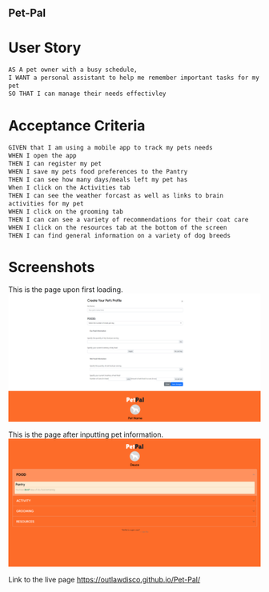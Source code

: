## Pet-Pal

# User Story

```
AS A pet owner with a busy schedule,
I WANT a personal assistant to help me remember important tasks for my pet
SO THAT I can manage their needs effectivley
```

# Acceptance Criteria
```
GIVEN that I am using a mobile app to track my pets needs
WHEN I open the app
THEN I can register my pet
WHEN I save my pets food preferences to the Pantry
THEN I can see how many days/meals left my pet has
When I click on the Activities tab
THEN I can see the weather forcast as well as links to brain activities for my pet
WHEN I click on the grooming tab
THEN I can can see a variety of recommendations for their coat care
WHEN I click on the resources tab at the bottom of the screen
THEN I can find general information on a variety of dog breeds
```
# Screenshots
This is the page upon first loading.
![](./assets/Images/READMEimages/pagefirstload.png)

This is the page after inputting pet information.
![](./assets/Images/READMEimages/pagewithcontent.png)

Link to the live page
https://outlawdisco.github.io/Pet-Pal/
